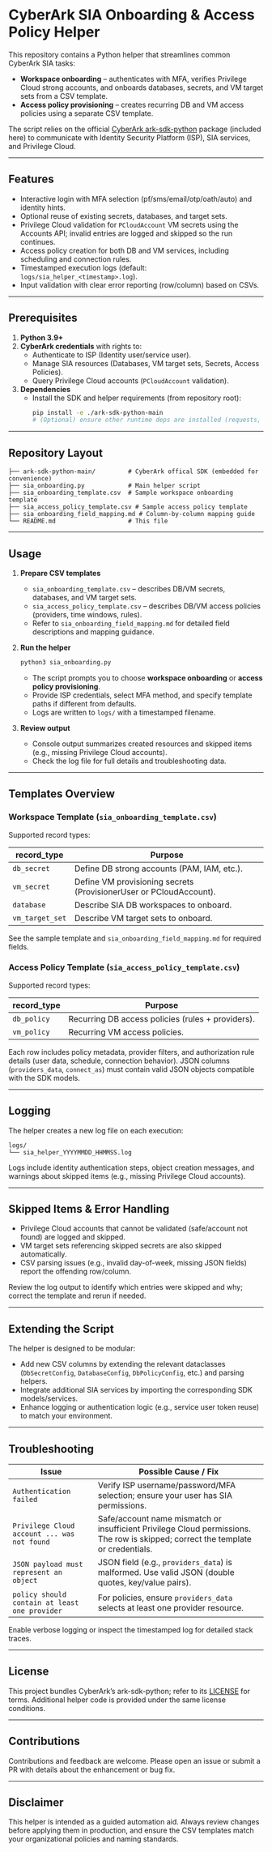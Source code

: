 # CyberArk SIA Onboarding & Access Policy Helper

This repository contains a Python helper that streamlines common CyberArk SIA tasks:

* **Workspace onboarding** – authenticates with MFA, verifies Privilege Cloud strong accounts, and onboards databases, secrets, and VM target sets from a CSV template.
* **Access policy provisioning** – creates recurring DB and VM access policies using a separate CSV template.

The script relies on the official [CyberArk ark-sdk-python](https://github.com/cyberark/ark-sdk-python) package (included here) to communicate with Identity Security Platform (ISP), SIA services, and Privilege Cloud.

---

## Features

* Interactive login with MFA selection (pf/sms/email/otp/oath/auto) and identity hints.
* Optional reuse of existing secrets, databases, and target sets.
* Privilege Cloud validation for `PCloudAccount` VM secrets using the Accounts API; invalid entries are logged and skipped so the run continues.
* Access policy creation for both DB and VM services, including scheduling and connection rules.
* Timestamped execution logs (default: `logs/sia_helper_<timestamp>.log`).
* Input validation with clear error reporting (row/column) based on CSVs.

---

## Prerequisites

1. **Python 3.9+**
2. **CyberArk credentials** with rights to:
   * Authenticate to ISP (Identity user/service user).
   * Manage SIA resources (Databases, VM target sets, Secrets, Access Policies).
   * Query Privilege Cloud accounts (`PCloudAccount` validation).
3. **Dependencies**
   * Install the SDK and helper requirements (from repository root):
     ```bash
     pip install -e ./ark-sdk-python-main
     # (Optional) ensure other runtime deps are installed (requests, pydantic etc.)
     ```

---

## Repository Layout

```
├── ark-sdk-python-main/         # CyberArk offical SDK (embedded for convenience)
├── sia_onboarding.py            # Main helper script
├── sia_onboarding_template.csv  # Sample workspace onboarding template
├── sia_access_policy_template.csv # Sample access policy template
├── sia_onboarding_field_mapping.md # Column-by-column mapping guide
└── README.md                    # This file
```

---

## Usage

1. **Prepare CSV templates**
   * `sia_onboarding_template.csv` – describes DB/VM secrets, databases, and VM target sets.
   * `sia_access_policy_template.csv` – describes DB/VM access policies (providers, time windows, rules).
   * Refer to `sia_onboarding_field_mapping.md` for detailed field descriptions and mapping guidance.

2. **Run the helper**
   ```bash
   python3 sia_onboarding.py
   ```

   * The script prompts you to choose **workspace onboarding** or **access policy provisioning**.
   * Provide ISP credentials, select MFA method, and specify template paths if different from defaults.
   * Logs are written to `logs/` with a timestamped filename.

3. **Review output**
   * Console output summarizes created resources and skipped items (e.g., missing Privilege Cloud accounts).
   * Check the log file for full details and troubleshooting data.

---

## Templates Overview

### Workspace Template (`sia_onboarding_template.csv`)

Supported record types:

| record_type     | Purpose                                      |
|-----------------|----------------------------------------------|
| `db_secret`     | Define DB strong accounts (PAM, IAM, etc.).  |
| `vm_secret`     | Define VM provisioning secrets (ProvisionerUser or PCloudAccount). |
| `database`      | Describe SIA DB workspaces to onboard.       |
| `vm_target_set` | Describe VM target sets to onboard.          |

See the sample template and `sia_onboarding_field_mapping.md` for required fields.

### Access Policy Template (`sia_access_policy_template.csv`)

Supported record types:

| record_type  | Purpose                                      |
|--------------|----------------------------------------------|
| `db_policy`  | Recurring DB access policies (rules + providers). |
| `vm_policy`  | Recurring VM access policies.                |

Each row includes policy metadata, provider filters, and authorization rule details (user data, schedule, connection behavior). JSON columns (`providers_data`, `connect_as`) must contain valid JSON objects compatible with the SDK models.

---

## Logging

The helper creates a new log file on each execution:

```
logs/
└── sia_helper_YYYYMMDD_HHMMSS.log
```

Logs include identity authentication steps, object creation messages, and warnings about skipped items (e.g., missing Privilege Cloud accounts).

---

## Skipped Items & Error Handling

* Privilege Cloud accounts that cannot be validated (safe/account not found) are logged and skipped.
* VM target sets referencing skipped secrets are also skipped automatically.
* CSV parsing issues (e.g., invalid day-of-week, missing JSON fields) report the offending row/column.

Review the log output to identify which entries were skipped and why; correct the template and rerun if needed.

---

## Extending the Script

The helper is designed to be modular:

* Add new CSV columns by extending the relevant dataclasses (`DbSecretConfig`, `DatabaseConfig`, `DbPolicyConfig`, etc.) and parsing helpers.
* Integrate additional SIA services by importing the corresponding SDK models/services.
* Enhance logging or authentication logic (e.g., service user token reuse) to match your environment.

---

## Troubleshooting

| Issue | Possible Cause / Fix |
|-------|----------------------|
| `Authentication failed` | Verify ISP username/password/MFA selection; ensure your user has SIA permissions. |
| `Privilege Cloud account ... was not found` | Safe/account name mismatch or insufficient Privilege Cloud permissions. The row is skipped; correct the template or credentials. |
| `JSON payload must represent an object` | JSON field (e.g., `providers_data`) is malformed. Use valid JSON (double quotes, key/value pairs). |
| `policy should contain at least one provider` | For policies, ensure `providers_data` selects at least one provider resource. |

Enable verbose logging or inspect the timestamped log for detailed stack traces.

---

## License

This project bundles CyberArk’s ark-sdk-python; refer to its [LICENSE](ark-sdk-python-main/LICENSE.txt) for terms. Additional helper code is provided under the same license conditions.

---

## Contributions

Contributions and feedback are welcome. Please open an issue or submit a PR with details about the enhancement or bug fix.

---

## Disclaimer

This helper is intended as a guided automation aid. Always review changes before applying them in production, and ensure the CSV templates match your organizational policies and naming standards.
